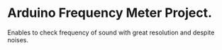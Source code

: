 # Arduino Frequency Meter Project. 
Enables to check frequency of sound with great resolution and despite noises.

